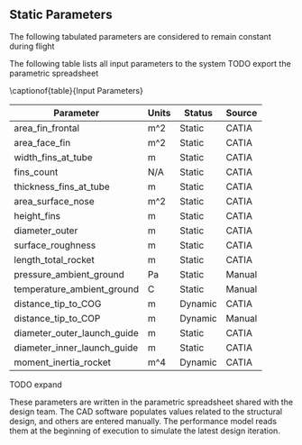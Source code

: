 ## Static Parameters

The following tabulated parameters are considered to remain constant during flight

The following table lists all input parameters to the system
TODO export the parametric spreadsheet

\captionof{table}{Input Parameters}

| Parameter                   | Units | Status  | Source |
| ---                         | ---   | ---     | ---    |
| area_fin_frontal            | m^2   | Static  | CATIA  |
| area_face_fin               | m^2   | Static  | CATIA  |
| width_fins_at_tube          | m     | Static  | CATIA  |
| fins_count                  | N/A   | Static  | CATIA  |
| thickness_fins_at_tube      | m     | Static  | CATIA  |
| area_surface_nose           | m^2   | Static  | CATIA  |
| height_fins                 | m     | Static  | CATIA  |
| diameter_outer              | m     | Static  | CATIA  |
| surface_roughness           | m     | Static  | CATIA  |
| length_total_rocket         | m     | Static  | CATIA  |
| pressure_ambient_ground     | Pa    | Static  | Manual |
| temperature_ambient_ground  | C     | Static  | Manual |
| distance_tip_to_COG         | m     | Dynamic | CATIA  |
| distance_tip_to_COP         | m     | Dynamic | Manual |
| diameter_outer_launch_guide | m     | Static  | CATIA  |
| diameter_inner_launch_guide | m     | Static  | CATIA  |
| moment_inertia_rocket       | m^4   | Dynamic | CATIA  |

TODO expand 

These parameters are written in the parametric spreadsheet shared with the design team.
The CAD software populates values related to the structural design, and others are entered manually. The performance model reads them at the beginning of execution to simulate the latest design iteration.
